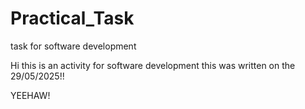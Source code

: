 # Practical_Task
task for software development

Hi this is an activity for software development 
this was written on the 29/05/2025!!

YEEHAW!
